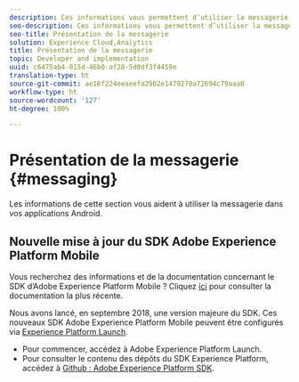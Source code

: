 ```yaml
---
description: Ces informations vous permettent d’utiliser la messagerie dans vos applications Android.
seo-description: Ces informations vous permettent d’utiliser la messagerie dans vos applications Android.
seo-title: Présentation de la messagerie
solution: Experience Cloud,Analytics
title: Présentation de la messagerie
topic: Developer and implementation
uuid: c6475ab4-015d-46b0-af28-5d0df3f4459e
translation-type: ht
source-git-commit: ae16f224eeaeefa29b2e1479270a72694c79aaa0
workflow-type: ht
source-wordcount: '127'
ht-degree: 100%

---
```



# Présentation de la messagerie {#messaging}

Les informations de cette section vous aident à utiliser la messagerie dans vos applications Android.

## Nouvelle mise à jour du SDK Adobe Experience Platform Mobile

Vous recherchez des informations et de la documentation concernant le SDK d’Adobe Experience Platform Mobile ? Cliquez [ici](https://aep-sdks.gitbook.io/docs/) pour consulter la documentation la plus récente.

Nous avons lancé, en septembre 2018, une version majeure du SDK. Ces nouveaux SDK Adobe Experience Platform Mobile peuvent être configurés via [Experience Platform Launch](https://www.adobe.com/fr/experience-platform/launch.html).

* Pour commencer, accédez à Adobe Experience Platform Launch.
* Pour consulter le contenu des dépôts du SDK Experience Platform, accédez à [Github : Adobe Experience Platform SDK](https://github.com/Adobe-Marketing-Cloud/acp-sdks).

